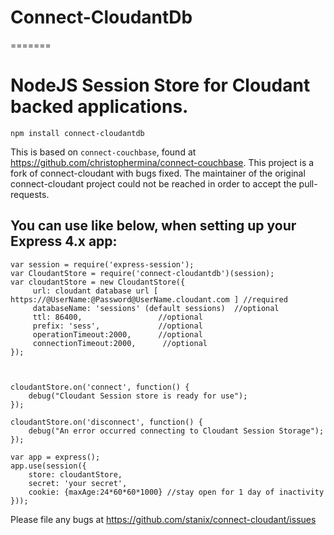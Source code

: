 # Connect-CloudantDb
=======


# NodeJS Session Store for Cloudant backed applications.

`npm install connect-cloudantdb`

This is based on `connect-couchbase`, found at https://github.com/christophermina/connect-couchbase. This project is a fork of connect-cloudant with bugs fixed. The maintainer of the original connect-cloudant project could not be reached in order to accept the pull-requests.

You can use like below, when setting up your Express 4.x app:
-----

```
var session = require('express-session');
var CloudantStore = require('connect-cloudantdb')(session);
var cloudantStore = new CloudantStore({
     url: cloudant database url [ https://@UserName:@Password@UserName.cloudant.com ] //required
     databaseName: 'sessions' (default sessions)  //optional
     ttl: 86400,                 //optional
     prefix: 'sess',             //optional
     operationTimeout:2000,      //optional
     connectionTimeout:2000,      //optional
});



cloudantStore.on('connect', function() {
    debug("Cloudant Session store is ready for use");
});

cloudantStore.on('disconnect', function() {
    debug("An error occurred connecting to Cloudant Session Storage");
});

var app = express();
app.use(session({
    store: cloudantStore,
    secret: 'your secret',
    cookie: {maxAge:24*60*60*1000} //stay open for 1 day of inactivity
}));

```
Please file any bugs at https://github.com/stanix/connect-cloudant/issues
